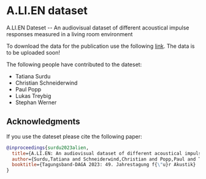 # A.LI.EN dataset
A.LI.EN Dateset --  An audiovisual dataset of different acoustical impulse responses measured in a living room environment

To download the data for the publication use the following [link](https://resdata.tu-ilmenau.de/public/ei/emt/a_li_en/).
The data is to be uploaded soon!

The following people have contributed to the dateset:

* Tatiana Surdu
* Christian Schneiderwind
* Paul Popp
* Lukas Treybig
* Stephan Werner

## Acknowledgments
If you use the dateset please cite the following paper:

```bibtex
@inproceedings{surdu2023alien,
  title={A.LI.EN: An audiovisual dataset of different acoustical impulse responses measured in a living room environment},
  author={Surdu,Tatiana and Schneiderwind,Christian and Popp,Paul and Treybig,Lukas and Werner, Stephan},
  booktitle={Tagungsband-DAGA 2023: 49. Jahrestagung f{\"u}r Akustik}
}
```

    
